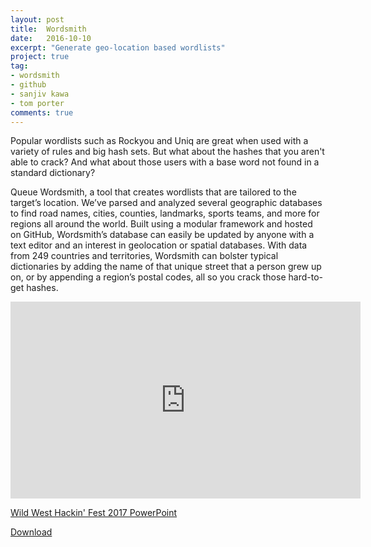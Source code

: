 ```yaml
---
layout: post
title:  Wordsmith
date:   2016-10-10
excerpt: "Generate geo-location based wordlists"
project: true
tag:
- wordsmith
- github
- sanjiv kawa
- tom porter
comments: true
---
```

Popular wordlists such as Rockyou and Uniq are great when used with a variety of rules and big hash sets. But what about the hashes that you aren't able to crack? And what about those users with a base word not found in a standard dictionary?

Queue Wordsmith, a tool that creates wordlists that are tailored to the target’s location. We’ve parsed and analyzed several geographic databases to find road names, cities, counties, landmarks, sports teams, and more for regions all around the world. Built using a modular framework and hosted on GitHub, Wordsmith’s database can easily be updated by anyone with a text editor and an interest in geolocation or spatial databases. With data from 249 countries and territories, Wordsmith can bolster typical dictionaries by adding the name of that unique street that a person grew up on, or by appending a region’s postal codes, all so you crack those hard-to-get hashes.

<iframe width="560" height="315" src="https://www.youtube.com/embed/-ZNNA7Z0JGM" frameborder="0" allow="autoplay; encrypted-media" allowfullscreen></iframe>

<a href="https://www.slideshare.net/SanjivKawa/the-world-is-y0ur-geolocationbased-wordlist-generation-with-wordsmith-81683889">Wild West Hackin' Fest 2017 PowerPoint</a>

<a href="https://github.com/skahwah/wordsmith/">Download</a>
